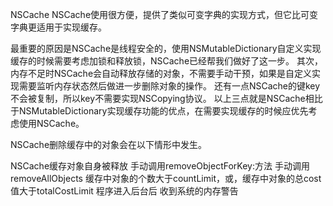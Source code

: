 NSCache
NSCache使用很方便，提供了类似可变字典的实现方式，但它比可变字典更适用于实现缓存。

最重要的原因是NSCache是线程安全的，使用NSMutableDictionary自定义实现缓存的时候需要考虑加锁和释放锁，NSCache已经帮我们做好了这一步。
其次，内存不足时NSCache会自动释放存储的对象，不需要手动干预，如果是自定义实现需要监听内存状态然后做进一步删除对象的操作。
还有一点NSCache的键key不会被复制，所以key不需要实现NSCopying协议。
以上三点就是NSCache相比于NSMutableDictionary实现缓存功能的优点，在需要实现缓存的时候应优先考虑使用NSCache。


NSCache删除缓存中的对象会在以下情形中发生。

NSCache缓存对象自身被释放
手动调用removeObjectForKey:方法
手动调用removeAllObjects
缓存中对象的个数大于countLimit，或，缓存中对象的总cost值大于totalCostLimit
程序进入后台后
收到系统的内存警告